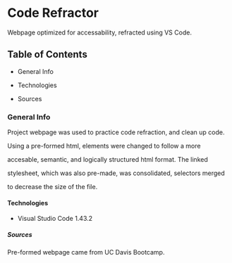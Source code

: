 # Code Refractor

Webpage optimized for accessability, refracted using VS Code.

## Table of Contents

* General Info

* Technologies

* Sources

### General Info

Project webpage was used to practice code refraction, and clean up code.

Using a pre-formed html, elements were changed to follow a more 

accesable, semantic, and logically structured html format. The linked 

stylesheet, which was also pre-made, was consolidated, selectors merged 

to decrease the size of the file.

#### Technologies

* Visual Studio Code 1.43.2

##### Sources

Pre-formed webpage came from UC Davis Bootcamp.

